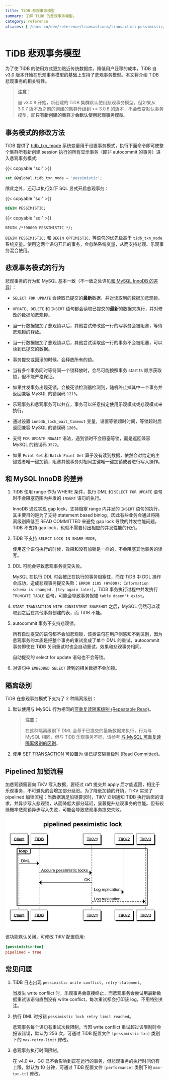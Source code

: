 ```yaml
---
title: TiDB 悲观事务模型
summary: 了解 TiDB 的悲观事务模型。
category: reference
aliases: ['/docs-cn/dev/reference/transactions/transaction-pessimistic/']
---
```


# TiDB 悲观事务模型

为了使 TiDB 的使用方式更加贴近传统数据库，降低用户迁移的成本，TiDB 自 v3.0 版本开始在乐观事务模型的基础上支持了悲观事务模型。本文将介绍 TiDB 悲观事务的相关特性。

> **注意：**
>
> 自 v3.0.8 开始，新创建的 TiDB 集群默认使用悲观事务模型。但如果从 3.0.7 版本及之前的创建的集群升级到 >= 3.0.8 的版本，不会改变默认事务模型，即**只有新创建的集群才会默认使用悲观事务模型**。

## 事务模式的修改方法

TiDB 提供了 [tidb_txn_mode](/tidb-specific-system-variables.md#tidb_txn_mode) 系统变量用于设置事务模式，执行下面命令即可使整个集群所有新创建 session 执行的所有显示事务（即非 autocommit 的事务）进入悲观事务模式:

{{< copyable "sql" >}}

```sql
set @@global.tidb_txn_mode = 'pessimistic';
```

除此之外，还可以执行如下 SQL 显式开启悲观事务：

{{< copyable "sql" >}}

```sql
BEGIN PESSIMISTIC;
```

{{< copyable "sql" >}}

```
BEGIN /*!90000 PESSIMISTIC */;
```

`BEGIN PESSIMISTIC;` 和 `BEGIN OPTIMISTIC;` 等语句的优先级高于 `tidb_txn_mode` 系统变量。使用这两个语句开启的事务，会忽略系统变量，从而支持悲观、乐观事务混合使用。

## 悲观事务模式的行为

悲观事务的行为和 MySQL 基本一致（不一致之处详见[和 MySQL InnoDB 的差异](#和-mysql-innodb-的差异)）：

- `SELECT FOR UPDATE` 会读取已提交的**最新**数据，并对读取到的数据加悲观锁。

- `UPDATE`、`DELETE` 和 `INSERT` 语句都会读取已提交的**最新**的数据来执行，并对修改的数据加悲观锁。

- 当一行数据被加了悲观锁以后，其他尝试修改这一行的写事务会被阻塞，等待悲观锁的释放。

- 当一行数据被加了悲观锁以后，其他尝试读取这一行的事务不会被阻塞，可以读到已提交的数据。

- 事务提交或回滚的时候，会释放所有的锁。

- 当有多个事务同时等待同一个锁释放时，会尽可能按照事务 start ts 顺序获取锁，但不能严格保证。

- 如果并发事务出现死锁，会被死锁检测器检测到，随机终止掉其中一个事务并返回兼容 MySQL 的错误码 `1213`。

- 乐观事务和悲观事务可以共存，事务可以任意指定使用乐观模式或悲观模式来执行。

- 通过设置 `innodb_lock_wait_timeout` 变量，设置等锁超时时间，等锁超时后返回兼容 MySQL 的错误码 `1205`。

- 支持 `FOR UPDATE NOWAIT` 语法，遇到锁时不会阻塞等锁，而是返回兼容 MySQL 的错误码 `3572`。

- 如果 `Point Get` 和 `Batch Point Get` 算子没有读到数据，依然会对给定的主键或者唯一键加锁，阻塞其他事务对相同主键唯一键加锁或者进行写入操作。

## 和 MySQL InnoDB 的差异

1. TiDB 使用 range 作为 WHERE 条件，执行 DML 和 `SELECT FOR UPDATE` 语句时不会阻塞范围内并发的 `INSERT` 语句的执行。

    InnoDB 通过实现 gap lock，支持阻塞 range 内并发的 `INSERT` 语句的执行，其主要目的是为了支持 statement based binlog，因此有些业务会通过将隔离级别降低至 READ COMMITTED 来避免 gap lock 导致的并发性能问题。TiDB 不支持 gap lock，也就不需要付出相应的并发性能的代价。

2. TiDB 不支持 `SELECT LOCK IN SHARE MODE`。

    使用这个语句执行的时候，效果和没有加锁是一样的，不会阻塞其他事务的读写。

3. DDL 可能会导致悲观事务提交失败。

    MySQL 在执行 DDL 时会被正在执行的事务阻塞住，而在 TiDB 中 DDL 操作会成功，造成悲观事务提交失败：`ERROR 1105 (HY000): Information schema is changed. [try again later]`。TiDB 事务执行过程中并发执行 `TRUNCATE TABLE` 语句，可能会导致事务报错 `table dosen't exist`。

4. `START TRANSACTION WITH CONSISTENT SNAPSHOT` 之后，MySQL 仍然可以读取到之后在其他事务创建的表，而 TiDB 不能。

5. autocommit 事务不支持悲观锁。

    所有自动提交的语句都不会加悲观锁，该类语句在用户侧感知不到区别，因为悲观事务的本质是把整个事务的重试变成了单个 DML 的重试，autocommit 事务即使在 TiDB 关闭重试时也会自动重试，效果和悲观事务相同。

    自动提交的 select for update 语句也不会等锁。

6. 对语句中 `EMBEDDED SELECT` 读到的相关数据不会加锁。

## 隔离级别

TiDB 在悲观事务模式下支持了 2 种隔离级别：

1. 默认使用与 MySQL 行为相同的[可重复读隔离级别 (Repeatable Read)](/transaction-isolation-levels.md#可重复读隔离级别-repeatable-read)。

    > **注意：**
    >
    > 在这种隔离级别下 DML 会基于已提交的最新数据来执行，行为与 MySQL 相同，但与 TiDB 乐观事务不同，请参考 [与 MySQL 可重复读隔离级别的区别](/transaction-isolation-levels.md#与-mysql-可重复读隔离级别的区别)。

2. 使用 [SET TRANSACTION](/sql-statements/sql-statement-set-transaction.md) 可设置为 [读已提交隔离级别 (Read Committed)](/transaction-isolation-levels.md#读已提交隔离级别-read-committed)。

## Pipelined 加锁流程

加悲观锁需要向 TiKV 写入数据，要经过 raft 提交并 apply 后才能返回，相比于乐观事务，不可避免的会增加部分延迟。为了降低加锁的开销，TiKV 实现了 pipelined 加锁流程：当数据满足加锁要求时，TiKV 立刻通知 TiDB 执行后面的请求，并异步写入悲观锁，从而降低大部分延迟，显著提升悲观事务的性能。但有较低概率悲观锁异步写入失败，可能会导致悲观事务提交失败。

![Pipelined pessimistic lock](/media/pessimistic-transaction-pipelining.png)

该功能默认关闭，可修改 TiKV 配置启用:

```toml
[pessimistic-txn]
pipelined = true
```

## 常见问题

1. TiDB 日志出现 `pessimistic write conflict, retry statement`。

    当发生 write conflict 时，乐观事务会直接终止，而悲观事务会尝试用最新数据重试该语句直到没有 write conflict，每次重试都会打印该 log，不用特别关注。

2. 执行 DML 时报错 `pessimistic lock retry limit reached`。

    悲观事务每个语句有重试次数限制，当因 write conflict 重试超过该限制时会报该错误，默认为 256 次，可通过 TiDB 配置文件 `[pessimistic-txn]` 类别下的 `max-retry-limit` 修改。

3. 悲观事务执行时间限制。

    在 v4.0 中，GC 已不会影响到正在运行的事务，但悲观事务的执行时间仍有上限，默认为 10 分钟，可通过 TiDB 配置文件 `[performance]` 类别下的 `max-txn-ttl` 修改。
